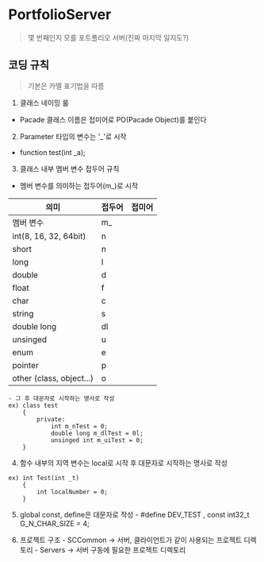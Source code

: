 # PortfolioServer

 > 몇 번째인지 모를 포트폴리오 서버(진짜 마지막 일지도?)

## 코딩 규칙
 > 기본은 카멜 표기법을 따름
 
 1) 클래스 네이밍 룰
   - Pacade 클래스 이름은 접미어로 PO(Pacade Object)를 붙인다

 2) Parameter 타입의 변수는 '_'로 시작
   - function test(int _a);

 3) 클래스 내부 멤버 변수 접두어 규칙
   - 멤버 변수를 의미하는 접두어(m_)로 시작
  
 |의미    |접두어|접미어|
 |--------|-----|-----|
 |멤버 변수                 | m_ | |
 |int(8, 16, 32, 64bit)     | n  | |
 |short                     | n  | |
 |long                      | l  | |  
 |double                    | d  | |    
 |float                     | f  | |      
 |char                      | c  | |      
 |string                    | s  | |      
 |double long               | dl  | |      
 |unsinged                  | u  | |      
 |enum                      | e  | |      
 |pointer                   | p  | |      
 |other (class, object...)  | o  | |      

    - 그 후 대문자로 시작하는 명사로 작성
    ex) class test
		{
			private:
				int m_nTest = 0;
				double long m_dlTest = 0l;
				unsinged int m_uiTest = 0;
		}

  4) 함수 내부의 지역 변수는 local로 시작 후 대문자로 시작하는 명사로 작성

	ex) int Test(int _t)
		{
			int localNumber = 0;
		}

  5) global const, define은 대문자로 작성
	- #define DEV_TEST , const int32_t G_N_CHAR_SIZE = 4;


  6) 프로젝트 구조
    - SCCommon -> 서버, 클라이언트가 같이 사용되는 프로젝트 디렉토리
    - Servers -> 서버 구동에 필요한 프로젝트 디렉토리
